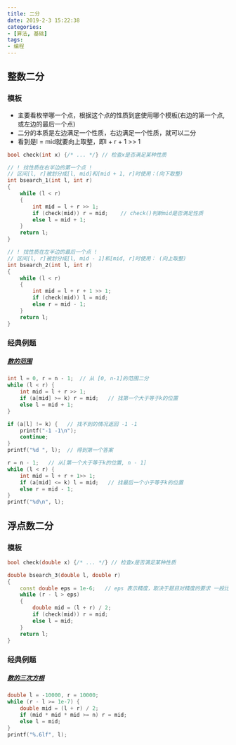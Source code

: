 ```yaml
---
title: 二分
date: 2019-2-3 15:22:38
categories:
- [算法, 基础]
tags:
- 编程
---
```


## 整数二分

### 模板

* 主要看枚举哪一个点，根据这个点的性质到底使用哪个模板(右边的第一个点, 或左边的最后一个点)
* 二分的本质是左边满足一个性质，右边满足一个性质，就可以二分
* 看到是l = mid就要向上取整，即l + r + 1 >> 1

```c++
bool check(int x) {/* ... */} // 检查x是否满足某种性质

// ! 找性质在右半边的第一个点 !
// 区间[l, r]被划分成[l, mid]和[mid + 1, r]时使用：(向下取整) 
int bsearch_1(int l, int r)
{
    while (l < r)
    {
        int mid = l + r >> 1;
        if (check(mid)) r = mid;    // check()判断mid是否满足性质
        else l = mid + 1;
    }
    return l;
}

// ! 找性质在左半边的最后一个点 !
// 区间[l, r]被划分成[l, mid - 1]和[mid, r]时使用： (向上取整)
int bsearch_2(int l, int r)
{
    while (l < r)
    {
        int mid = l + r + 1 >> 1;
        if (check(mid)) l = mid;
        else r = mid - 1;
    }
    return l;
}
```


### 经典例题

##### [数的范围](https://www.acwing.com/problem/content/791/)

```c++
int l = 0, r = n - 1;  // 从 [0, n-1]的范围二分
while (l < r) {
    int mid = l + r >> 1;
    if (a[mid] >= k) r = mid;   // 找第一个大于等于k的位置
    else l = mid + 1;
}

if (a[l] != k) {   // 找不到的情况返回 -1 -1
    printf("-1 -1\n");
    continue;
}
printf("%d ", l);  // 得到第一个答案

r = n - 1;   // 从[第一个大于等于k的位置, n - 1]
while (l < r) {
    int mid = l + r + 1>> 1;
    if (a[mid] <= k) l = mid;   // 找最后一个小于等于k的位置
    else r = mid - 1;
}
printf("%d\n", l);
```



## 浮点数二分

### 模板

```c++
bool check(double x) {/* ... */} // 检查x是否满足某种性质

double bsearch_3(double l, double r)
{
    const double eps = 1e-6;   // eps 表示精度，取决于题目对精度的要求 一般比题目高两个数量级
    while (r - l > eps)
    {
        double mid = (l + r) / 2;
        if (check(mid)) r = mid;
        else l = mid;
    }
    return l;
}
```

### 经典例题

##### [数的三次方根](https://www.acwing.com/problem/content/792/)

```c++
double l = -10000, r = 10000;
while (r - l >= 1e-7) {
    double mid = (l + r) / 2;
    if (mid * mid * mid >= n) r = mid;
    else l = mid;
}
printf("%.6lf", l);
```
